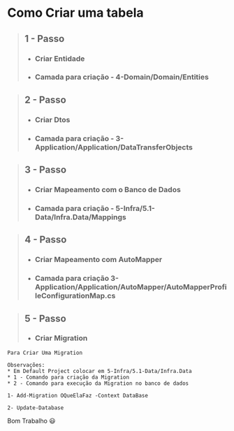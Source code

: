 # Como Criar uma tabela

> ## 1 - Passo
> * ### Criar Entidade 
> * ### Camada para criação -  4-Domain/Domain/Entities

> ## 2 - Passo
> * ### Criar Dtos
> * ### Camada para criação -  3-Application/Application/DataTransferObjects

> ## 3 - Passo
> * ### Criar Mapeamento com o Banco de Dados
> * ### Camada para criação - 5-Infra/5.1-Data/Infra.Data/Mappings

> ## 4 - Passo
> * ### Criar Mapeamento com AutoMapper
>* ### Camada para criação 3-Application/Application/AutoMapper/AutoMapperProfileConfigurationMap.cs


> ## 5 - Passo
> * ### Criar Migration

```
Para Criar Uma Migration

Observações:
* Em Default Project colocar em 5-Infra/5.1-Data/Infra.Data
* 1 - Comando para criação da Migration
* 2 - Comando para execução da Migration no banco de dados

1- Add-Migration OQueElaFaz -Context DataBase

2- Update-Database

```
Bom Trabalho :smiley:


